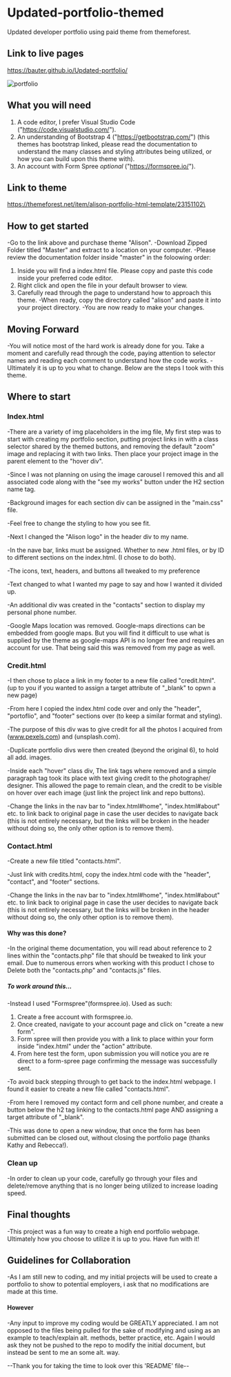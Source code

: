 # Updated-portfolio-themed
Updated developer portfolio using paid theme from themeforest.

## Link to live pages ##

https://bauter.github.io/Updated-portfolio/

![portfolio](updatedportfolio.gif)

## What you will need ##

1. A code editor, I prefer Visual Studio Code ("https://code.visualstudio.com/").
2. An understanding of Bootstrap 4 ("https://getbootstrap.com/") (this themes has bootstrap linked, please read the documentation to understand the many classes and styling attributes being utilized, or how you can build upon this theme with).
3. An account with Form Spree *optional* ("https://formspree.io/").

## Link to theme ##

https://themeforest.net/item/alison-portfolio-html-template/23151102\

## How to get started ##

-Go to the link above and purchase theme "Alison".
-Download Zipped Folder titled "Master" and extract to a location on your computer.
-Please review the documentation folder inside "master" in the foloowing order:
 1. Inside you will find a index.html file. Please copy and paste this code inside your preferred code editor.
 2. Right click and open the file in your default browser to view.
 3. Carefully read through the page to understand how to approach this theme.
-When ready, copy the directory called "alison" and paste it into your project directory.
-You are now ready to make your changes.

## Moving Forward ##

-You will notice most of the hard work is already done for you. Take a moment and carefully read through the code, paying attention to selector names and reading each comment to understand how the code works.
-Ultimately it is up to you what to change. Below are the steps I took with this theme.

## Where to start ##

### Index.html ###

-There are a variety of img placeholders in the img file, My first step was to start with creating my portfolio section, putting project links in with a class selector shared by the themed buttons, and removing the default "zoom" image and replacing it with two links. Then place your project image in the parent element to the "hover div".

-Since I was not planning on using the image carousel I removed this and all associated code along with the "see my works" button under the H2 section name tag.

-Background images for each section div can be assigned in the "main.css" file. 

-Feel free to change the styling to how you see fit.

-Next I changed the "Alison logo" in the header div to my name.

-In the nave bar, links must be assigned. Whether to new .html files, or by ID to different sections on the index.html. (I chose to do both). 

-The icons, text, headers, and buttons all tweaked to my preference

-Text changed to what I wanted my page to say and how I wanted it divided up.

-An additional div was created in the "contacts" section to display my personal phone number.

-Google Maps location was removed. Google-maps directions can be embedded from google maps. But you will find it difficult to use what is supplied by the theme as google-maps API is no longer free and requires an account for use. That being said this was removed from my page as well.

### Credit.html ###

-I then chose to place a link in my footer to a new file called "credit.html". (up to you if you wanted to assign a target attribute of "_blank" to opwn a new page)

-From here I copied the index.html code over and only the "header", "portoflio", and "footer" sections over (to keep a similar format and styling).

-The purpose of this div was to give credit for all the photos I acquired from (www.pexels.com) and (unsplash.com).

-Duplicate portfolio divs were then created (beyond the original 6), to hold all add. images.

-Inside each "hover" class div, The link tags where removed and a simple paragraph tag took its place with text giving credit to the photographer/ designer. This allowed the page to remain clean, and the credit to be visible on hover over each image (just link the project link and repo buttons).

-Change the links in the nav bar to "index.html#home", "index.html#about" etc. to link back to original page in case the user decides to navigate back (this is not entirely necessary, but the links will be broken in the header without doing so, the only other option is to remove them).

### Contact.html ###

-Create a new file titled "contacts.html".

-Just link with credits.html, copy the index.html code with the "header", "contact", and "footer" sections.

-Change the links in the nav bar to "index.html#home", "index.html#about" etc. to link back to original page in case the user decides to navigate back (this is not entirely necessary, but the links will be broken in the header without doing so, the only other option is to remove them).

#### Why was this done? ####

-In the original theme documentation, you will read about reference to 2 lines within the "contacts.php" file that should be tweaked to link your email. Due to numerous errors when working with this product I chose to Delete both the "contacts.php" and "contacts.js" files. 

##### To work around this... #####

-Instead I used "Formspree"(formspree.io). Used as such:
 1. Create a free account with formspree.io.
 2. Once created, navigate to your account page and click on "create a new form".
 3. Form spree will then provide you with a link to place within your form inside "index.html" under the "action" attribute.
 4. From here test the form, upon submission you will notice you are re direct to a form-spree page confirming the message was successfully sent.

-To avoid back stepping through to get back to the index.html webpage. I found it easier to create a new file called "contacts.html".

-From here I removed my contact form and cell phone number, and create a button below the h2 tag linking to the contacts.html page AND assigning a target attribute of "_blank".

-This was done to open a new window, that once the form has been submitted can be closed out, without closing the portfolio page (thanks Kathy and Rebecca!).

### Clean up ###

-In order to clean up your code, carefully go through your files and delete/remove anything that is no longer being utilized to increase loading speed.

## Final thoughts ##

-This project was a fun way to create a high end portfolio webpage. Ultimately how you choose to utilize it is up to you. Have fun with it!

## Guidelines for Collaboration ##

-As I am still new to coding, and my initial projects will be used to create a portfolio to show to potential employers, i ask that no modifications are made at this time.

#### However ####

 -Any input to improve my coding would be GREATLY appreciated. I am not opposed to the files being pulled for the sake of modifying and using as an example to teach/explain alt. methods, better practice, etc. Again I would ask they not be pushed to the repo to modify the initial document, but instead be sent to me an some alt. way.

 --Thank you for taking the time to look over this 'README' file--





